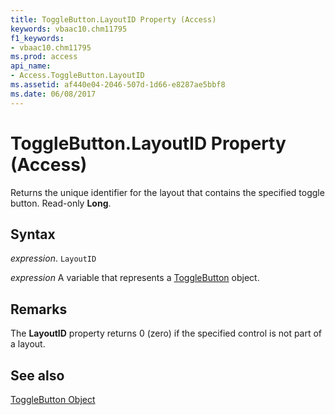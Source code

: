 ```yaml
---
title: ToggleButton.LayoutID Property (Access)
keywords: vbaac10.chm11795
f1_keywords:
- vbaac10.chm11795
ms.prod: access
api_name:
- Access.ToggleButton.LayoutID
ms.assetid: af440e04-2046-507d-1d66-e8287ae5bbf8
ms.date: 06/08/2017
---
```



# ToggleButton.LayoutID Property (Access)

Returns the unique identifier for the layout that contains the specified toggle button. Read-only  **Long**.


## Syntax

 _expression_. `LayoutID`

 _expression_ A variable that represents a [ToggleButton](./Access.ToggleButton.md) object.


## Remarks

The  **LayoutID** property returns 0 (zero) if the specified control is not part of a layout.


## See also


[ToggleButton Object](Access.ToggleButton.md)

